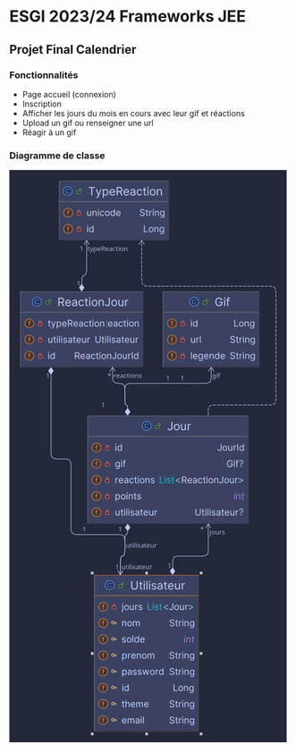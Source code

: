 # ESGI 2023/24 Frameworks JEE

## Projet Final Calendrier

### Fonctionnalités

-   Page accueil (connexion)
-   Inscription
-   Afficher les jours du mois en cours avec leur gif et réactions
-   Upload un gif ou renseigner une url
-   Réagir à un gif

### Diagramme de classe

![Diagramme de classe](./ClassDiagram.png)
